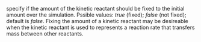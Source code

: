 specify if the amount of the kinetic reactant should be fixed to the initial amount over the simulation.
Pssible values: *true* (fixed); *false* (not fixed); default is *false*.
Fixing the amount of a kinetic reactant may be desireable when the kinetic reactant is used to represents a reaction rate that transfers mass between other reactants.
